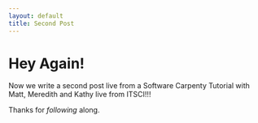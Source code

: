 ```yaml
---
layout: default
title: Second Post
---
```


# Hey Again!

Now we write a second post live from a Software Carpenty Tutorial with Matt, Meredith and Kathy live from ITSCI!!!

Thanks for *following* along.
